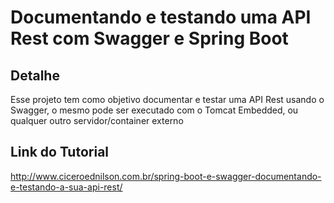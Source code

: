 <H1>Documentando e testando uma API Rest com Swagger e Spring Boot</H1>

<h2>Detalhe</h2>

<p>Esse projeto tem como objetivo documentar e testar uma API Rest usando o Swagger, o mesmo pode ser executado com o Tomcat Embedded, ou qualquer outro servidor/container externo</p>

<h2>Link do Tutorial</h2>

<a href="http://www.ciceroednilson.com.br/spring-boot-e-swagger-documentando-e-testando-a-sua-api-rest/">
http://www.ciceroednilson.com.br/spring-boot-e-swagger-documentando-e-testando-a-sua-api-rest/
</a>

